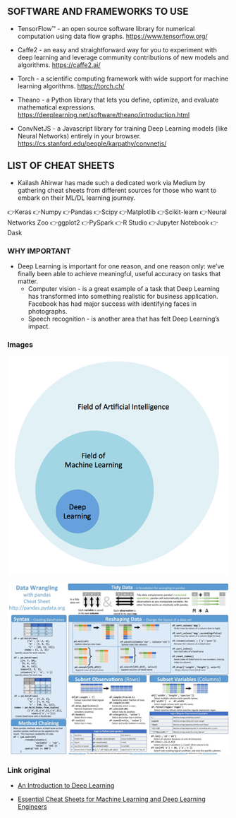 ## SOFTWARE AND FRAMEWORKS TO USE

* TensorFlow™ - an open source software library for numerical computation using data flow graphs.
https://www.tensorflow.org/

* Caffe2 - an easy and straightforward way for you to experiment with deep learning and leverage community contributions of new models and algorithms.
https://caffe2.ai/

* Torch - a scientific computing framework with wide support for machine learning algorithms.
https://torch.ch/

* Theano - a Python library that lets you define, optimize, and evaluate mathematical expressions.
https://deeplearning.net/software/theano/introduction.html

* ConvNetJS - a Javascript library for training Deep Learning models (like Neural Networks) entirely in your browser.
https://cs.stanford.edu/people/karpathy/convnetjs/

## LIST OF CHEAT SHEETS 
* Kailash Ahirwar has made such a dedicated work via Medium by gathering cheat sheets from different sources for those who want to embark on their ML/DL learning journey.

👉Keras
👉Numpy
👉Pandas
👉Scipy
👉Matplotlib
👉Scikit-learn
👉Neural Networks Zoo
👉ggplot2
👉PySpark
👉R Studio
👉Jupyter Notebook
👉Dask

### WHY IMPORTANT
* Deep Learning is important for one reason, and one reason only: we’ve finally been able to achieve meaningful, useful accuracy on tasks that matter.
	+ Computer vision - is a great example of a task that Deep Learning has transformed into something realistic for business application. Facebook has had major success with identifying faces in photographs.
	+ Speech recognition - is another area that has felt Deep Learning’s impact.

### Images
![](./img/frameworks.png)

![](./img/cheatsheet1.jpeg)

### Link original
* [An Introduction to Deep Learning](https://blog.algorithmia.com/introduction-to-deep-learning/?fbclid=IwAR3Pz9DaV3-_yqA_TtLdayMwzFO_4hl9v_SEvDf8qvFZk9sovU7TtGLMMC4)

* [Essential Cheat Sheets for Machine Learning and Deep Learning Engineers](https://startupsventurecapital.com/essential-cheat-sheets-for-machine-learning-and-deep-learning-researchers-efb6a8ebd2e5)

